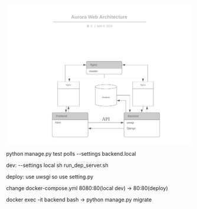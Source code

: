 ![avatar](https://github.com/zhangminvip/aurora/blob/iss1/archi/Aurora_Web_Architecture.png)


python manage.py test  polls  --settings backend.local

dev:
--settings  local
sh run_dep_server.sh


deploy:
use uwsgi so use setting.py

change docker-compose.yml  8080:80(local dev) ->  80:80(deploy)

docker exec -it backend bash -> python manage.py migrate 



